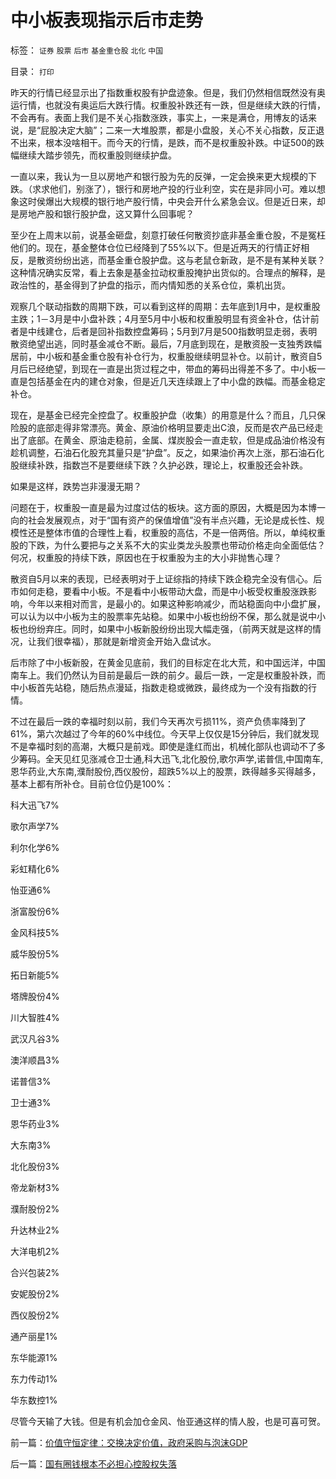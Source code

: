 # 中小板表现指示后市走势

标签： `证券` `股票` `后市` `基金重仓股` `北化` `中国` 

目录： `打印`

昨天的行情已经显示出了指数重权股有护盘迹象。但是，我们仍然相信既然没有奥运行情，也就没有奥运后大跌行情。权重股补跌还有一跌，但是继续大跌的行情，不会再有。表面上我们是不关心指数涨跌，事实上，一来是满仓，用博友的话来说，是“屁股决定大脑”；二来一大堆股票，都是小盘股，关心不关心指数，反正退不出来，根本没啥相干。而今天的行情，是跌，而不是权重股补跌。中证500的跌幅继续大踏步领先，而权重股则继续护盘。



一直以来，我认为一旦以房地产和银行股为先的反弹，一定会换来更大规模的下跌。（求求他们，别涨了），银行和房地产投的行业利空，实在是非同小可。难以想象这时侯爆出大规模的银行地产股行情，中央会开什么紧急会议。但是近日来，却是房地产股和银行股护盘，这又算什么回事呢？



至少在上周末以前，说基金砸盘，刻意打破任何散资抄底非基金重仓股，不是冤枉他们的。现在，基金整体仓位已经降到了55%以下。但是近两天的行情正好相反，是散资纷纷出逃，而基金重仓股护盘。这与老鼠仓新政，是不是有某种关联？这种情况确实反常，看上去象是基金拉动权重股掩护出货似的。合理点的解释，是政治性的，基金得到了护盘的指示，而内情知悉的关系仓位，乘机出货。



观察几个联动指数的周期下跌，可以看到这样的周期：去年底到1月中，是权重股主跌；1－3月是中小盘补跌；4月至5月中小板和权重股明显有资金补仓，估计前者是中线建仓，后者是回补指数控盘筹码；5月到7月是500指数明显走弱，表明散资绝望出逃，同时基金减仓不断。最后，7月底到现在，是散资股一支独秀跌幅居前，中小板和基金重仓股有补仓行为，权重股继续明显补仓。以前计，散资自5月后已经绝望，到现在一直是出货过程之中，带血的筹码出得差不多了。中小板一直是包括基金在内的建仓对象，但是近几天连续跟上了中小盘的跌幅。而基金稳定补仓。



现在，是基金已经完全控盘了。权重股护盘（收集）的用意是什么？而且，几只保险股的底部走得非常漂亮。黄金、原油价格明显要走出C浪，反而是农产品已经走出了底部。在黄金、原油走稳前，金属、煤炭股会一直走软，但是成品油价格没有趁机调整，石油石化股充其量只是“护盘”。反之，如果油价再次上涨，那石油石化股继续补跌，指数岂不是要继续下跌？久护必跌，理论上，权重股还会补跌。



如果是这样，跌势岂非漫漫无期？



问题在于，权重股一直是最为过度过估的板块。这方面的原因，大概是因为本博一向的社会发展观点，对于“国有资产的保值增值”没有半点兴趣，无论是成长性、规模性还是整体市值的合理性上看，权重股的高估，不是一倍两倍。所以，单纯权重股的下跌，为什么要把与之关系不大的实业类龙头股票也带动价格走向全面低估？何况，权重股的持续下跌，原因也在于权重股为主的大小非抛售心理？



散资自5月以来的表现，已经表明对于上证综指的持续下跌企稳完全没有信心。后市如何走稳，要看中小板。不是看中小板带动大盘，而是中小板受权重股涨跌影响，今年以来相对而言，是最小的。如果这种影响减少，而站稳面向中小盘扩展，可以认为以中小板为主的股票率先站稳。如果中小板也纷纷不保，那么就是说中小板也纷纷弃庄。同时，如果中小板新股纷纷出现大幅走强，（前两天就是这样的情况，让我们很幸福），那就是新增资金开始入盘试水。



后市除了中小板新股，在黄金见底前，我们的目标定在北大荒，和中国远洋，中国南车上。我们仍然认为目前是最后一跌的前夕。最后一跌，一定是权重股补跌，而中小板首先站稳，随后热点漫延，指数走稳或微跌，最终成为一个没有指数的行情。



不过在最后一跌的幸福时刻以前，我们今天再次亏损11%，资产负债率降到了61%，第六次越过了今年的60%中线位。今天早上仅仅是15分钟后，我们就发现不是幸福时刻的高潮，大概只是前戏。即使是逢红而出，机械化部队也调动不了多少筹码。全天见红见涨减仓卫士通,科大迅飞,北化股份,歌尔声学,诺普信,中国南车,恩华药业,大东南,濮耐股份,西仪股份，超跌5%以上的股票，跌得越多买得越多，基本上都有所补仓。目前仓位仍是100%：

科大迅飞7%

歌尔声学7%

利尔化学6%

彩虹精化6%

怡亚通6%

浙富股份6%

金风科技5%

威华股份5%

拓日新能5%

塔牌股份4%

川大智胜4%

武汉凡谷3%

澳洋顺昌3%

诺普信3%

卫士通3%

恩华药业3%

大东南3%

北化股份3%

帝龙新材3%

濮耐股份2%

升达林业2%

大洋电机2%

合兴包装2%

安妮股份2%

西仪股份2%

通产丽星1%

东华能源1%

东力传动1%

华东数控1%



尽管今天输了大钱。但是有机会加仓金风、怡亚通这样的情人股，也是可喜可贺。

前一篇：[价值守恒定律：交换决定价值，政府采购与泡沫GDP](../../../2008/8/25/价值守恒定律：交换决定价值，政府采购与泡沫GDP.md)

后一篇：[国有圈钱根本不必担心控股权失落](../../../2008/8/27/国有圈钱根本不必担心控股权失落.md)